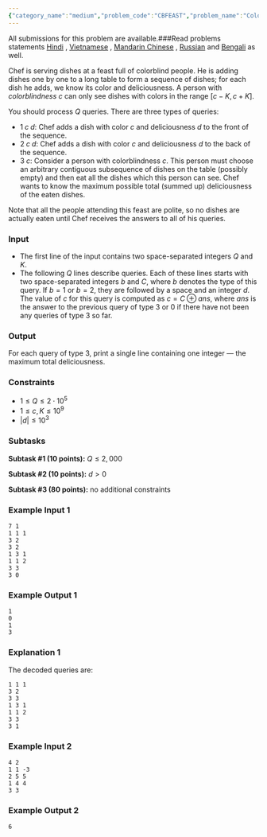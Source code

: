 ```yaml
---
{"category_name":"medium","problem_code":"CBFEAST","problem_name":"Colorblind Feast","languages_supported":{"0":"C","1":"CPP14","2":"JAVA","3":"PYTH","4":"PYTH 3.6","5":"PYPY","6":"CS2","7":"PAS fpc","8":"PAS gpc","9":"RUBY","10":"PHP","11":"GO","12":"NODEJS","13":"HASK","14":"rust","15":"SCALA","16":"swift","17":"D","18":"PERL","19":"FORT","20":"WSPC","21":"ADA","22":"CAML","23":"ICK","24":"BF","25":"ASM","26":"CLPS","27":"PRLG","28":"ICON","29":"SCM qobi","30":"PIKE","31":"ST","32":"NICE","33":"LUA","34":"BASH","35":"NEM","36":"LISP sbcl","37":"LISP clisp","38":"SCM guile","39":"JS","40":"ERL","41":"TCL","42":"kotlin","43":"PERL6","44":"TEXT","45":"SCM chicken","46":"PYP3","47":"CLOJ","48":"COB","49":"FS"},"max_timelimit":1.5,"source_sizelimit":50000,"problem_author":"tmwilliamlin","problem_tester":null,"date_added":"16-11-2018","tags":{"0":"tmwilliamlin"},"time":{"view_start_date":1545075122,"submit_start_date":1545075122,"visible_start_date":1545075122,"end_date":1735669800},"is_direct_submittable":false,"layout":"problem"}
---
```

<span class="solution-visible-txt">All submissions for this problem are available.</span>###Read problems statements [Hindi](http://www.codechef.com/download/translated/DEC18/hindi/CBFEAST.pdf) , [Vietnamese](http://www.codechef.com/download/translated/DEC18/vietnamese/CBFEAST.pdf) , [Mandarin Chinese](http://www.codechef.com/download/translated/DEC18/mandarin/CBFEAST.pdf) , [Russian](http://www.codechef.com/download/translated/DEC18/russian/CBFEAST.pdf) and [Bengali](http://www.codechef.com/download/translated/DEC18/bengali/CBFEAST.pdf) as well.

Chef is serving dishes at a feast full of colorblind people. He is adding dishes one by one to a long table to form a sequence of dishes; for each dish he adds, we know its color and deliciousness. A person with *colorblindness* $c$ can only see dishes with colors in the range $[c-K, c+K]$.

You should process $Q$ queries. There are three types of queries:
- $1\;c\;d$: Chef adds a dish with color $c$ and deliciousness $d$ to the front of the sequence.
- $2\;c\;d$: Chef adds a dish with color $c$ and deliciousness $d$ to the back of the sequence.
- $3\;c$: Consider a person with colorblindness $c$. This person must choose an arbitrary contiguous subsequence of dishes on the table (possibly empty) and then eat all the dishes which this person can see. Chef wants to know the maximum possible total (summed up) deliciousness of the eaten dishes.

Note that all the people attending this feast are polite, so no dishes are actually eaten until Chef receives the answers to all of his queries. 

### Input
- The first line of the input contains two space-separated integers $Q$ and $K$.
- The following $Q$ lines describe queries. Each of these lines starts with two space-separated integers $b$ and $C$, where $b$ denotes the type of this query. If $b = 1$ or $b = 2$, they are followed by a space and an integer $d$. The value of $c$ for this query is computed as $c = C \oplus ans$, where $ans$ is the answer to the previous query of type $3$ or $0$ if there have not been any queries of type $3$ so far.

### Output
For each query of type $3$, print a single line containing one integer — the maximum total deliciousness.

### Constraints
- $1 \le Q \le 2 \cdot 10^5$
- $1 \le c, K \le 10^9$
- $|d| \le 10^3$

### Subtasks
**Subtask #1 (10 points):** $Q \le 2,000$

**Subtask #2 (10 points):** $d \gt 0$

**Subtask #3 (80 points):** no additional constraints

### Example Input 1
```
7 1
1 1 1
3 2
3 2
1 3 1
1 1 2
3 3
3 0
```

### Example Output 1
```
1
0
1
3
```

### Explanation 1
The decoded queries are:
```
1 1 1
3 2
3 3
1 3 1
1 1 2
3 3
3 1
```

### Example Input 2
```
4 2
1 1 -3
2 5 5
1 4 4
3 3
```

### Example Output 2
```
6
```
